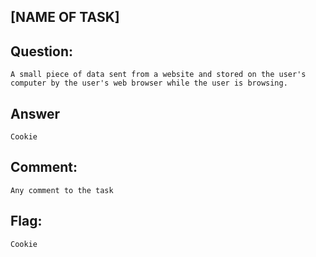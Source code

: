 [NAME OF TASK]
---
Question:
---
	A small piece of data sent from a website and stored on the user's computer by the user's web browser while the user is browsing.


Answer
---
	Cookie

Comment:
---
	Any comment to the task

Flag:
---
	Cookie
